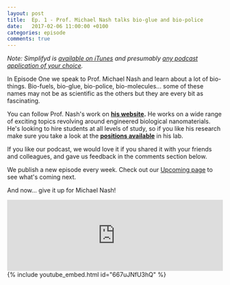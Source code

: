```yaml
---
layout: post
title:  Ep. 1 - Prof. Michael Nash talks bio-glue and bio-police
date:   2017-02-06 11:00:00 +0100
categories: episode
comments: true
---
```

*Note: Simplifyd is [available on iTunes](https://itunes.apple.com/ch/podcast/simplifyd/id1202579757?l=en) and presumably [any podcast application of your choice](http://subscribeonandroid.com/feeds.soundcloud.com/users/soundcloud:users:272955989/sounds.rss).*

In Episode One we speak to Prof. Michael Nash and learn about a lot of bio- things. Bio-fuels, bio-glue, bio-police, bio-molecules... some of these names may not be as scientific as the others but they are every bit as fascinating.

You can follow Prof. Nash's work on **[his website](http://www.chemie.unibas.ch/~nashm/The_Nash_Lab/Home.html).** He works on a wide range of exciting topics revolving around engineered biological nanomaterials. He's looking to hire students at all levels of study, so if you like his research make sure you take a look at the **[positions available](http://www.chemie.unibas.ch/~nashm/The_Nash_Lab/Positions_Available.html)** in his lab.

If you like our podcast, we would love it if you shared it with your friends and colleagues, and gave us feedback in the comments section below. 

We publish a new episode every week. Check out our [Upcoming page](/upcoming) to see what's coming next.

And now... give it up for Michael Nash!

<div id="media-wrapper">
<div id="soundcloud-embed"><iframe width="100%" height="166" scrolling="no" frameborder="no" src="https://w.soundcloud.com/player/?url=https%3A//api.soundcloud.com/tracks/306111235&amp;color=ff5500&amp;auto_play=false&amp;hide_related=false&amp;show_comments=true&amp;show_user=true&amp;show_reposts=false"></iframe></div>
<div id="youtube-embed">{% include youtube_embed.html id="667uJNfU3hQ" %}</div> 
</div>
